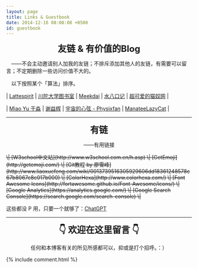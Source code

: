 ```yaml
---
layout: page
title: Links & Guestbook
date: 2014-12-16 08:08:08 +0500
id: guestbook
---
```


<center><i class="fas fa-chess-rook fa-3x"></i></center>

<p><center><strong><font size="5">友链 & 有价值的Blog</font></strong></center></p>

　——不会主动邀请别人加我的友链；不排斥添加其他人的友链，有需要可以留言；不定期删除一些访问价值不大的。

　以下按照某个「算法」排序。

\| [Lattespirit](https://lattespirit.github.io/) \| [川陀大学图书室](https://www.shimmy1996.com/) \| [Meekdai](http://meekdai.com/) \| [水八口记](https://blog.shuiba.co/) \| [超可爱的猫奴网](http://mao.nu) \|

\| [Miao Yu 于淼](https://yufree.cn/) \| [谢益辉](https://yihui.name/cn/) \| [宇宙的心弦 - Physixfan](https://www.physixfan.com/) \| [ManateeLazyCat](https://manateelazycat.github.io) \|

------

<p><center><strong><font size="5">有链</font></strong></center></p>
<p></p><center>——有用链接</center><p></p>
<s>\| [W3school中文站](http://www.w3school.com.cn/h.asp) \| [GetEmoji](http://getemoji.com/) \| [Git教程 by 廖雪峰](http://www.liaoxuefeng.com/wiki/0013739516305929606dd18361248578c67b8067c8c017b000) \| [ColorHexa](http://www.colorhexa.com/) \| [Font Awesome Icons](http://fortawesome.github.io/Font-Awesome/icons/) \| [Google Analytics](https://analytics.google.com/) \| [Google Search Console](https://search.google.com/search-console) \|</s>

这些都没 P 用，只要一个就够了：[ChatGPT](https://chat.openai.com/)

------

<p><center><strong><font size="5">👇 欢迎在这里留言 👇</font></strong></center></p>
<p></p><center>任何和本博客有关的所见所感都可以，抑或是打个招呼。：）</center><p></p>

<div align="left">
{% include comment.html %}
</div>



